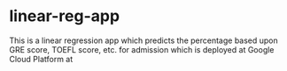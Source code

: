 # linear-reg-app

This is a linear regression app which predicts the percentage based upon GRE score, TOEFL score, etc. for admission  which is deployed at Google Cloud Platform at 

